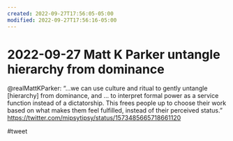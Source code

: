 ```yaml
---
created: 2022-09-27T17:56:05-05:00
modified: 2022-09-27T17:56:16-05:00
---
```


# 2022-09-27 Matt K Parker untangle hierarchy from dominance

@realMattKParker: “…we can use culture and ritual to gently untangle [hierarchy] from dominance, and … to interpret formal power as a service function instead of a dictatorship. This frees people up to choose their work based on what makes them feel fulfilled, instead of their perceived status.” https://twitter.com/mipsytipsy/status/1573485665718661120

#tweet  
